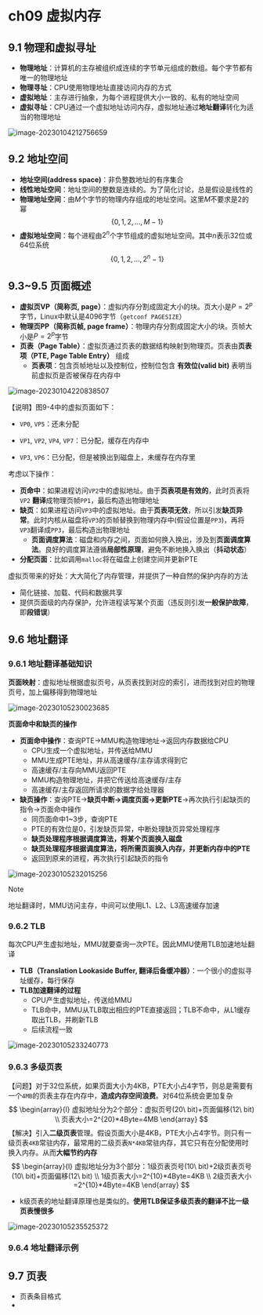 # ch09 虚拟内存

## 9.1 物理和虚拟寻址

- **物理地址**：计算机的主存被组织成连续的字节单元组成的数组。每个字节都有唯一的物理地址
- **物理寻址**：CPU使用物理地址直接访问内存的方式
- **虚拟地址**：主存进行抽象，为每个进程提供大小一致的、私有的地址空间
- **虚拟寻址**：CPU通过一个虚拟地址访问内存，虚拟地址通过**地址翻译**转化为适当的物理地址

![image-20230104212756659](https://cdn.docjerry.top/csapp/image-20230104212756659.png)

## 9.2 地址空间

- **地址空间(address space)**：非负整数地址的有序集合
- **线性地址空间**：地址空间的整数是连续的。为了简化讨论，总是假设是线性的
- **物理地址空间**：由$M$个字节的物理内存组成的地址空间。这里$M$不要求是2的幂
$$
\{0,1,2,...,M-1\}
$$
- **虚拟地址空间**：每个进程由$2^n$个字节组成的虚拟地址空间。其中$n$表示32位或64位系统
$$
\{0,1,2,...,2^n-1\}
$$

## 9.3~9.5 页面概述

- **虚拟页VP（简称页, page）**：虚拟内存分割成固定大小的块。页大小是$P=2^p$字节，Linux中默认是4096字节（`getconf PAGESIZE`）
- **物理页PP（简称页帧, page frame）**：物理内存分割成固定大小的块。页帧大小是$P=2^p$字节
- **页表（Page Table）**：虚拟页通过页表的数据结构映射到物理页。页表由**页表项（PTE, Page Table Entry）** 组成
  - **页表项**：包含页帧地址以及控制位，控制位包含 **有效位(valid bit)** 表明当前虚拟页是否被保存在内存中

![image-20230104220838507](https://cdn.docjerry.top/csapp/image-20230104220838507.png)

【说明】图9-4中的虚拟页面如下：

- `VP0`, `VP5`：还未分配

- `VP1`, `VP2`, `VP4`, `VP7`：已分配，缓存在内存中
- `VP3`, `VP6`：已分配，但是被换出到磁盘上，未缓存在内存里

考虑以下操作：

- **页命中**：如果进程访问`VP2`中的虚拟地址。由于**页表项是有效的**，此时页表将`VP2` **翻译**成物理页帧`PP1`，最后构造出物理地址
- **缺页**：如果进程访问`VP3`中的虚拟地址。由于**页表项无效**，所以引发**缺页异常**。此时内核从磁盘将`VP3`的页帧替换到物理内存中(假设位置是`PP3`)，再将`VP3`翻译成`PP3`，最后构造出物理地址
  - **页面调度算法**：磁盘和内存之间，页面如何换入换出，涉及到**页面调度算法**。良好的调度算法遵循**局部性原理**，避免不断地换入换出（**抖动状态**）
- **分配页面**：比如调用`malloc`将在磁盘上创建空间并更新PTE

虚拟页带来的好处：大大简化了内存管理，并提供了一种自然的保护内存的方法

- 简化链接、加载、代码和数据共享
- 提供页面级的内存保护，允许进程读写某个页面（违反则引发**一般保护故障**，即**段错误**）



## 9.6 地址翻译

### 9.6.1 地址翻译基础知识

**页面映射**：虚拟地址根据虚拟页号，从页表找到对应的索引，进而找到对应的物理页号，加上偏移得到物理地址

![image-20230105230023685](https://cdn.docjerry.top/csapp/image-20230105230023685.png)

**页面命中和缺页的操作**

- **页面命中操作**：查询PTE$\to$MMU构造物理地址$\to$返回内存数据给CPU
  - CPU生成一个虚拟地址，并传送给MMU
  - MMU生成PTE地址，并从高速缓存/主存请求得到它
  - 高速缓存/主存向MMU返回PTE
  - MMU构造物理地址，并把它传送给高速缓存/主存
  - 高速缓存/主存返回所请求的数据字给处理器
- **缺页操作**：查询PTE$\to$**缺页中断$\to$调度页面$\to$更新PTE**$\to$再次执行引起缺页的指令$\to$页面命中操作
  - 同页面命中1~3步，查询PTE
  - PTE的有效位是0，引发缺页异常，中断处理缺页异常处理程序
  - **缺页处理程序根据调度算法，将某个页面换入磁盘**
  - **缺页处理程序根据调度算法，将所需页面换入内存，并更新内存中的PTE**
  - 返回到原来的进程，再次执行引起缺页的指令

![image-20230105232015256](https://cdn.docjerry.top/csapp/image-20230105232015256.png)

> [!NOTE]
>
> 地址翻译时，MMU访问主存，中间可以使用L1、L2、L3高速缓存加速

### 9.6.2 TLB

每次CPU产生虚拟地址，MMU就要查询一次PTE。因此MMU使用TLB加速地址翻译

- **TLB（Translation Lookaside Buffer, 翻译后备缓冲器）**：一个很小的虚拟寻址缓存，每行保存
- **TLB加速翻译的过程**
  - CPU产生虚拟地址，传送给MMU
  - TLB命中，MMU从TLB取出相应的PTE直接返回；TLB不命中，从L1缓存取出TLB，并刷新TLB
  - 后续流程一致

![image-20230105233240773](https://cdn.docjerry.top/csapp/image-20230105233240773.png)

### 9.6.3 多级页表

【问题】对于32位系统，如果页面大小为4KB，PTE大小占4字节，则总是需要有一个`4MB`的页表主存在内存中，**造成内存空间浪费**。对64位系统会更加复杂
$$
\begin{array}{l}
虚拟地址分为2个部分：虚拟页号(20\ bit)+页面偏移(12\ bit) \\
页表大小=2^{20}*4Byte=4MB
\end{array}
$$
【解决】引入**二级页表**管理。假设页面大小是4KB，PTE大小占4字节。则只有一级页表`4KB`常驻内存，最常用的二级页表`N*4KB`常驻内存，其它只有在分配使用时换入内存。从而**大幅节约内存**
$$
\begin{array}{l}
虚拟地址分为3个部分：1级页表页号(10\ bit)+2级页表页号(10\ bit)+页面偏移(12\ bit) \\
1级页表大小=2^{10}*4Byte=4KB \\
2级页表大小=2^{10}*4Byte=4KB
\end{array}
$$

- k级页表的地址翻译原理也是类似的。**使用TLB保证多级页表的翻译不比一级页表慢很多**

![image-20230105235525372](https://cdn.docjerry.top/csapp/image-20230105235525372.png)

### 9.6.4 地址翻译示例



## 9.7 页表

- 页表条目格式
- 

